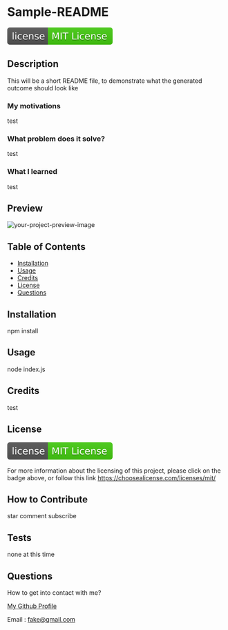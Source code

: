 
  # Sample-README
  ![license badge](./license-badge.svg)

  ## Description
  This will be a short README file, to demonstrate what the generated outcome should look like

  ### My motivations
  test

  ### What problem does it solve?
  test

  ### What I learned
  test

  ## Preview 
  <!-- include a preview image for your readers -->
  ![your-project-preview-image](./Assets/)

  ## Table of Contents
  - [Installation](#installation)
  - [Usage](#usage)
  - [Credits](#credits)
  - [License](#license)
  - [Questions](#questions)

  ## Installation
  npm install

  ## Usage
  node index.js

  ## Credits
  test

  ## License
  
  [![license badge](./license-badge.svg)](https://choosealicense.com/licenses/mit/)

  For more information about the licensing of this project, please click on the badge above, or follow this link https://choosealicense.com/licenses/mit/
  

  ## How to Contribute
  star comment subscribe

  ## Tests
  none at this time

  ## Questions
  How to get into contact with me?
  
  [My Github Profile](https://github.com/Jon-Ledo)

  Email : fake@gmail.com

